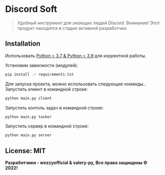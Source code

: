 # Discord Soft

> _Удобный инструмент для знающих людей Discord._
> Внимание! Этот продукт находится в стадии активной разработчки.

## Installation

Использовать [Python > 3.7 & Python < 3.9](https://www.python.org/downloads/release/python-398/) для корректной работы.

Установим зависмости (модулей).
```sh
pip install -r requirements.txt
```

Для запуска проекта, можно использовать следующие команды..
Запустить клиент в командной строке:
```sh
python main.py client
```

Запустить контоль задач в командной строке:
```sh
python main.py tasker
```

Запустить сервер в командной строке:
```sh
python main.py server
```

## License: MIT
**Разработчики - wezzyofficial & valery-py, Все права защищены © 2022!**